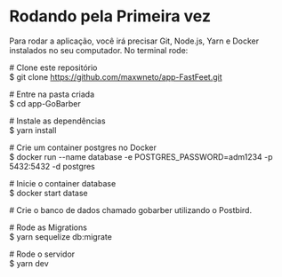 # Rodando pela Primeira vez
Para rodar a aplicação, você irá precisar Git, Node.js, Yarn e Docker instalados no seu computador.
No terminal rode:

\# Clone este repositório<br>
$ git clone https://github.com/maxwneto/app-FastFeet.git

\# Entre na pasta criada<br>
$ cd app-GoBarber

\# Instale as dependências<br>
$ yarn install

\# Crie um container postgres no Docker<br>
$ docker run --name database -e POSTGRES_PASSWORD=adm1234 -p 5432:5432 -d postgres

\# Inicie o container database<br>
$ docker start datase

\# Crie o banco de dados chamado gobarber utilizando o Postbird.<br>

\# Rode as Migrations<br>
$ yarn sequelize db:migrate

\# Rode o servidor<br>
$ yarn dev
